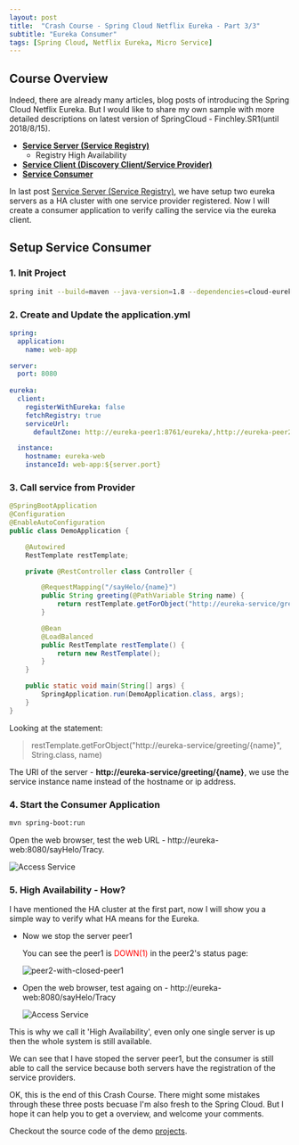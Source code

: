```yaml
---
layout: post
title:  "Crash Course - Spring Cloud Netflix Eureka - Part 3/3"
subtitle: "Eureka Consumer"
tags: [Spring Cloud, Netflix Eureka, Micro Service]
---
```


## Course Overview

Indeed, there are already many articles, blog posts of introducing the Spring Cloud Netflix Eureka. But I would like to share my own sample with more detailed descriptions on latest version of SpringCloud - Finchley.SR1(until 2018/8/15).

* **[Service Server (Service Registry)](/2018-08-15-Spring-Cloud-Eureka-Start-1-3/)**
    * Registry High Availability
* **[Service Client (Discovery Client/Service Provider)](/2018-08-16-Spring-Cloud-Eureka-Start-2-3/)**
* **[Service Consumer](/2018-08-17-Spring-Cloud-Eureka-Start-3-3/)**

In last post [Service Server (Service Registry)](/2018-08-15-Spring-Cloud-Eureka-Start-1-3/), we have setup two eureka servers as a HA cluster with one service provider registered. Now I will create a consumer application to verify calling the service via the eureka client.

## Setup Service Consumer

### 1. Init Project

```bash
spring init --build=maven --java-version=1.8 --dependencies=cloud-eureka,web web-app.zip
```

### 2. Create and Update the application.yml
```yaml
spring:
  application:
    name: web-app

server:
  port: 8080
  
eureka:
  client:
    registerWithEureka: false
    fetchRegistry: true
    serviceUrl:
      defaultZone: http://eureka-peer1:8761/eureka/,http://eureka-peer2:8762/eureka/

  instance:
    hostname: eureka-web
    instanceId: web-app:${server.port}
```

### 3. Call service from Provider

```java
@SpringBootApplication
@Configuration
@EnableAutoConfiguration
public class DemoApplication {

	@Autowired
	RestTemplate restTemplate;

	private @RestController class Controller {

		@RequestMapping("/sayHelo/{name}")
		public String greeting(@PathVariable String name) {
			return restTemplate.getForObject("http://eureka-service/greeting/{name}", String.class, name);
		}

		@Bean
		@LoadBalanced
		public RestTemplate restTemplate() {
			return new RestTemplate();
		}
	}

	public static void main(String[] args) {
		SpringApplication.run(DemoApplication.class, args);
	}
}
```

Looking at the statement: 
>restTemplate.getForObject("http://eureka-service/greeting/{name}", String.class, name)

The URI of the server - **http://eureka-service/greeting/{name}**, we use the service instance name instead of the hostname or ip address.

### 4. Start the Consumer Application
```bash
mvn spring-boot:run
```

Open the web browser, test the web URL - http://eureka-web:8080/sayHelo/Tracy.

![Access Service](https://raw.githubusercontent.com/lee/lee.github.io/master/res/images/crash-course-eureka/access-service-from-web-client.png)

### 5. High Availability - How?

I have mentioned the HA cluster at the first part, now I will show you a simple way to verify what HA means for the Eureka.

* Now we stop the server peer1
  
  You can see the peer1 is <font color='red'>DOWN(1)</font> in the peer2's status page:

  ![peer2-with-closed-peer1](https://raw.githubusercontent.com/lee/lee.github.io/master/res/images/crash-course-eureka/peer2-with-closed-peer1.png)

* Open the web browser, test againg on - http://eureka-web:8080/sayHelo/Tracy
  
  ![Access Service](https://raw.githubusercontent.com/lee/lee.github.io/master/res/images/crash-course-eureka/access-service-from-web-client.png)

This is why we call it 'High Availability', even only one single server is up then the whole system is still available. 

We can see that I have stoped the server peer1, but the consumer is still able to call the service because both servers have the registration of the service providers.

OK, this is the end of this Crash Course. There might some mistakes through these three posts becuase I'm also fresh to the Spring Cloud. But I hope it can help you to get a overview, and welcome your comments.

Checkout the source code of the demo [projects](https://github.com/lee/spring-cloud-eureka-sample).

